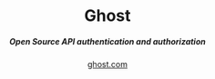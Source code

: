 <div align="center">
    <h1 align="center">Ghost</h1>
    <h5>Open Source API authentication and authorization</h5>
</div>

<div align="center">
  <a href="https://go.ghost.com">ghost.com</a>
</div>
<br/>
